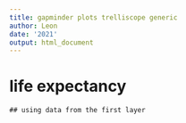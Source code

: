 ```yaml
---
title: gapminder plots trelliscope generic
author: Leon
date: '2021'
output: html_document
---
```




# life expectancy


```
## using data from the first layer
```

<!--html_preserve--><div id="htmlwidget-7d18bb522b763e491ba4" style="width:900px;height:550px;" class="trelliscopejs_widget html-widget"></div>
<script type="application/json" data-for="htmlwidget-7d18bb522b763e491ba4">{"x":{"id":"f94c586c","config_info":"'./appfiles/config.jsonp'","self_contained":false,"latest_display":{"name":"by_country_continent","group":"common"},"spa":false,"in_knitr":true,"in_shiny":false,"in_notebook":false},"evals":[],"jsHooks":[]}</script><!--/html_preserve-->
